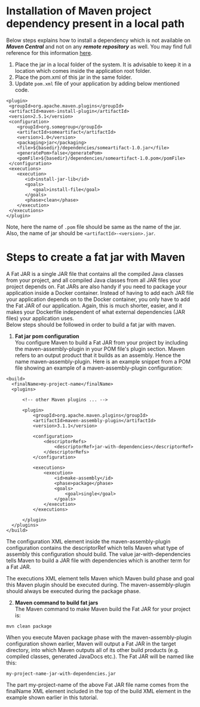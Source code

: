 # Installation of Maven project dependency present in a local path

Below steps explains how to install a dependency which is not available on ***Maven Central*** and not on any ***remote repository*** as well. You may find full reference for this information [here](https://www.baeldung.com/install-local-jar-with-maven/).

1. Place the jar in a local folder of the system. It is advisable to keep it in a location which comes inside the application root folder.
2. Place the pom.xml of this jar in the same folder.
3. Update `pom.xml` file of your application by adding below mentioned code.
```
<plugin>
 <groupId>org.apache.maven.plugins</groupId>
 <artifactId>maven-install-plugin</artifactId>
 <version>2.5.1</version>
 <configuration>
    <groupId>org.somegroup</groupId>
    <artifactId>someartifact</artifactId>
    <version>1.0</version>
    <packaging>jar</packaging>
    <file>${basedir}/dependencies/someartifact-1.0.jar</file>
    <generatePom>false</generatePom>
    <pomFile>${basedir}/dependencies/someartifact-1.0.pom</pomFile>
 </configuration>
 <executions>
    <execution>
       <id>install-jar-lib</id>
       <goals>
          <goal>install-file</goal>
       </goals>
       <phase>clean</phase>
    </execution>
 </executions>
</plugin>
```
Note, here the name of `.pom` file should be same as the name of the jar. Also, the name of jar should be `<artifactId>-<version>.jar`.


# Steps to create a fat jar with Maven

A Fat JAR is a single JAR file that contains all the compiled Java classes from your project, and all compiled Java classes from all JAR files your project depends on. Fat JARs are also handy if you need to package your application inside a Docker container. Instead of having to add each JAR file your application depends on to the Docker container, you only have to add the Fat JAR of our application. Again, this is much shorter, easier, and it makes your Dockerfile independent of what external dependencies (JAR files) your application uses.  
Below steps should be followed in order to build a fat jar with maven.

1. **Fat jar pom configuration**  
You configure Maven to build a Fat JAR from your project by including the maven-assembly-plugin in your POM file's plugin section. Maven refers to an output product that it builds as an assembly. Hence the name maven-assembly-plugin. Here is an example snippet from a POM file showing an example of a maven-assembly-plugin configuration:
```
<build>
  <finalName>my-project-name</finalName>
  <plugins>

      <!-- other Maven plugins ... -->

      <plugin>
          <groupId>org.apache.maven.plugins</groupId>
          <artifactId>maven-assembly-plugin</artifactId>
          <version>3.1.1</version>

          <configuration>
              <descriptorRefs>
                  <descriptorRef>jar-with-dependencies</descriptorRef>
              </descriptorRefs>
          </configuration>

          <executions>
              <execution>
                  <id>make-assembly</id>
                  <phase>package</phase>
                  <goals>
                      <goal>single</goal>
                  </goals>
              </execution>
          </executions>

      </plugin>
  </plugins>
</build>
```
The configuration XML element inside the maven-assembly-plugin configuration contains the descriptorRef which tells Maven what type of assembly this configuration should build. The value jar-with-dependencies tells Maven to build a JAR file with dependencies which is another term for a Fat JAR.

The executions XML element tells Maven which Maven build phase and goal this Maven plugin should be executed during. The maven-assembly-plugin should always be executed during the package phase.

2. **Maven command to build fat jars**  
The Maven command to make Maven build the Fat JAR for your project is:
```
mvn clean package
```
When you execute Maven package phase with the maven-assembly-plugin configuration shown earlier, Maven will output a Fat JAR in the target directory, into which Maven outputs all of its other build products (e.g. compiled classes, generated JavaDocs etc.). The Fat JAR will be named like this:
```
my-project-name-jar-with-dependencies.jar
```
The part my-project-name of the above Fat JAR file name comes from the finalName XML element included in the top of the build XML element in the example shown earlier in this tutorial.
